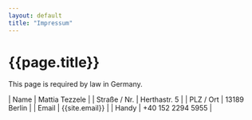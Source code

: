 ```yaml
---
layout: default
title: "Impressum"
---
```


# {{page.title}}

This page is required by law in Germany.

| Name          | Mattia Tezzele    |
| Straße / Nr.  | Herthastr. 5      |
| PLZ / Ort     | 13189 Berlin      |
| Email         | {{site.email}}    |
| Handy         | +40 152 2294 5955 |
